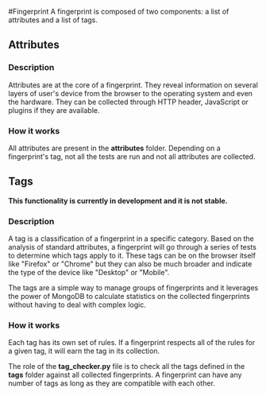 #Fingerprint
A fingerprint is composed of two components: a list of attributes and a list of tags.

## Attributes
### Description
Attributes are at the core of a fingerprint.
They reveal information on several layers of user's device from the browser to the operating system and
even the hardware.
They can be collected through HTTP header, JavaScript or plugins if they are available.

### How it works
All attributes are present in the **attributes** folder.
Depending on a fingerprint's tag, not all the tests are run and not all attributes are collected.


## Tags
**This functionality is currently in development and it is not stable.**
### Description
A tag is a classification of a fingerprint in a specific category.
Based on the analysis of standard attributes, a fingerprint will go through a series of tests
to determine which tags apply to it.
These tags can be on the browser itself like "Firefox" or "Chrome" but they can also be much broader
and indicate the type of the device like "Desktop" or "Mobile".

The tags are a simple way to manage groups of fingerprints and it leverages the power of MongoDB
to calculate statistics on the collected fingerprints without having to deal with complex logic.


### How it works
Each tag has its own set of rules.
If a fingerprint respects all of the rules for a given tag, it will earn the tag in its collection.

The role of the **tag_checker.py** file is to check all the tags defined in the **tags** folder
against all collected fingerprints.
A fingerprint can have any number of tags as long as they are compatible with each other.
